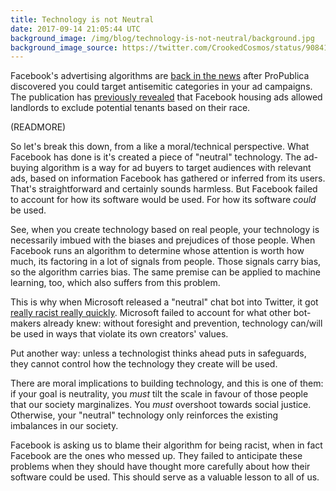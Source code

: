 ```yaml
---
title: Technology is not Neutral
date: 2017-09-14 21:05:44 UTC
background_image: /img/blog/technology-is-not-neutral/background.jpg
background_image_source: https://twitter.com/CrookedCosmos/status/908411683353350144
---
```


Facebook's advertising algorithms are [back in the news](https://www.propublica.org/article/facebook-enabled-advertisers-to-reach-jew-haters) after ProPublica discovered you could target antisemitic categories in your ad campaigns. The publication has [previously revealed](https://www.propublica.org/article/facebook-lets-advertisers-exclude-users-by-race) that Facebook housing ads allowed landlords to exclude potential tenants based on their race.

(READMORE)

So let's break this down, from a like a moral/technical perspective. What Facebook has done is it's created a piece of "neutral" technology. The ad-buying algorithm is a way for ad buyers to target audiences with relevant ads, based on information Facebook has gathered or inferred from its users. That's straightforward and certainly sounds harmless. But Facebook failed to account for how its software would be used. For how its software _could_ be used.

See, when you create technology based on real people, your technology is necessarily imbued with the biases and prejudices of those people. When Facebook runs an algorithm to determine whose attention is worth how much, its factoring in a lot of signals from people. Those signals carry bias, so the algorithm carries bias. The same premise can be applied to machine learning, too, which also suffers from this problem.

This is why when Microsoft released a "neutral" chat bot into Twitter, it got [really racist really quickly](https://www.theverge.com/2016/3/24/11297050/tay-microsoft-chatbot-racist). Microsoft failed to account for what other bot-makers already knew: without foresight and prevention, technology can/will be used in ways that violate its own creators' values. 

Put another way: unless a technologist thinks ahead puts in safeguards, they cannot control how the technology they create will be used.

There are moral implications to building technology, and this is one of them: if your goal is neutrality, you *must* tilt the scale in favour of those people that our society marginalizes. You *must* overshoot towards social justice. Otherwise, your "neutral" technology only reinforces the existing imbalances in our society.

Facebook is asking us to blame their algorithm for being racist, when in fact Facebook are the ones who messed up. They failed to anticipate these problems when they should have thought more carefully about how their software could be used. This should serve as a valuable lesson to all of us.
